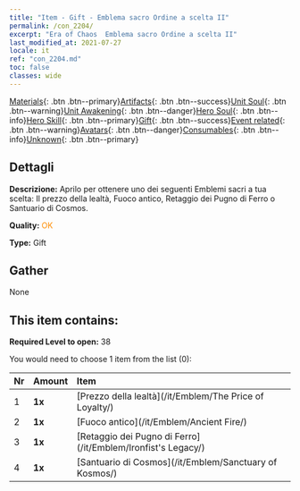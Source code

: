 ```yaml
---
title: "Item - Gift - Emblema sacro Ordine a scelta II"
permalink: /con_2204/
excerpt: "Era of Chaos  Emblema sacro Ordine a scelta II"
last_modified_at: 2021-07-27
locale: it
ref: "con_2204.md"
toc: false
classes: wide
---
```

 [Materials](/ItemsIT/){: .btn .btn--primary}[Artifacts](/ItemsIT/Artifacts/){: .btn .btn--success}[Unit Soul](/ItemsIT/UnitSoul/){: .btn .btn--warning}[Unit Awakening](/ItemsIT/UnitAwakening/){: .btn .btn--danger}[Hero Soul](/ItemsIT/HeroSoul/){: .btn .btn--info}[Hero Skill](/ItemsIT/HeroSkill/){: .btn .btn--primary}[Gift](/ItemsIT/Gift/){: .btn .btn--success}[Event related](/ItemsIT/Events/){: .btn .btn--warning}[Avatars](/ItemsIT/Avatars/){: .btn .btn--danger}[Consumables](/ItemsIT/Consumables/){: .btn .btn--info}[Unknown](/ItemsIT/Unknown/){: .btn .btn--primary}

## Dettagli
 **Descrizione:** Aprilo per ottenere uno dei seguenti Emblemi sacri a tua scelta: Il prezzo della lealtà, Fuoco antico, Retaggio dei Pugno di Ferro o Santuario di Cosmos.

 **Quality:** <span style="color: #FF8C00">OK</span>

 **Type:** Gift

## Gather

  None

## This item contains:

 **Required Level to open:** 38

 You would need to choose 1 item from the list (0):

  | Nr | Amount |     Item    |
  |:---|:-------|:------------|
  | 1 |  **1x** | [Prezzo della lealtà](/it/Emblem/The Price of Loyalty/) |  | 
  | 2 |  **1x** | [Fuoco antico](/it/Emblem/Ancient Fire/) |  | 
  | 3 |  **1x** | [Retaggio dei Pugno di Ferro](/it/Emblem/Ironfist's Legacy/) |  | 
  | 4 |  **1x** | [Santuario di Cosmos](/it/Emblem/Sanctuary of Kosmos/) |  | 
